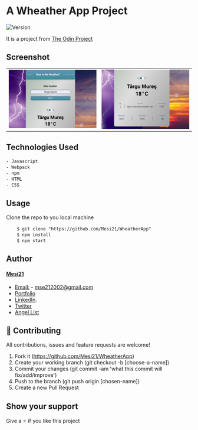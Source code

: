 # A Wheather App Project
<img alt="Version" src="https://img.shields.io/badge/version-1.0.0-blue.svg?cacheSeconds=2592000" />

It is a project from [The Odin Project](https://www.theodinproject.com/courses/javascript/lessons/weather-app)

## Screenshot

| | |
| ------------- | ------------- |
| ![screenshot](src/images/weather1.png) | ![screenshot](src/images/weather2.png)  |


## Technologies Used
    - Javascript
    - Webpack
    - npm
    - HTML
    - CSS

## Usage

Clone the repo to you local machine
```
    $ git clone "https://github.com/Mesi21/WheatherApp" 
    $ npm install
    $ npm start
```

## Author

#### [Mesi21](https://github.com/Mesi21)
  - [Email:](mailto:mse212002@gmail.com) - mse212002@gmail.com
  - [Portfolio]()
  - [LinkedIn](https://www.linkedin.com/in/emesemesimolnar/).  
  - [Twitter](https://twitter.com/buksimesi21) 
  - [Angel List]()

## 🤝 Contributing
All contributions, issues and feature requests are welcome!

1. Fork it (https://github.com/Mesi21/WheatherApp)
2. Create your working branch (git checkout -b [choose-a-name])
3. Commit your changes (git commit -am 'what this commit will fix/add/improve')
4. Push to the branch (git push origin [chosen-name])
5. Create a new Pull Request

## Show your support
Give a ⭐️ if you like this project
